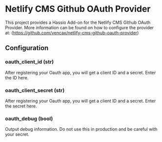 # Netlify CMS Github OAuth Provider

This project provides a Hassio Add-on for the Netlify CMS Github OAuth Provider. More information can be found on how to configure the  provider at: (https://github.com/vencax/netlify-cms-github-oauth-provider)



## Configuration
### oauth_client_id (str)

After registering your Oauth app, you will get a client ID and a secret.  Enter the ID here.

### oauth_client_secret (str)

After registering your Oauth app, you will get a client ID and a secret.  Enter the secret here.

### oauth_debug (bool)

Output debug information.  Do not use this in production and be careful with your secret.
